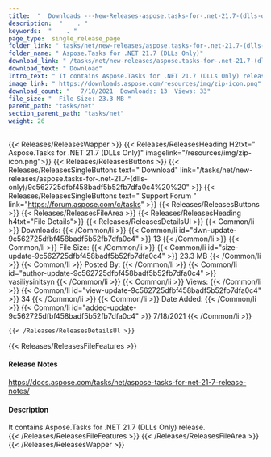 ```yaml
---
title:  "  Downloads ---New-Releases-aspose.tasks-for-.net-21.7-(dlls-only) . " 
description:  "    . " 
keywords:  "    . " 
page_type:  single_release_page
folder_link: " tasks/net/new-releases/aspose.tasks-for-.net-21.7-(dlls-only)/"
folder_name: " Aspose.Tasks for .NET 21.7 (DLLs Only)"
download_link: " /tasks/net/new-releases/aspose.tasks-for-.net-21.7-(dlls-only)/9c562725dfbf458badf5b52fb7dfa0c4"
download_text: " Download"
Intro_text: " It contains Aspose.Tasks for .NET 21.7 (DLLs Only) release."
image_link: " https://downloads.aspose.com/resources/img/zip-icon.png"
download_count: "   7/18/2021  Downloads: 13  Views: 33"
file_size: "  File Size: 23.3 MB "
parent_path: "tasks/net"
section_parent_path: "tasks/net"
weight: 26 
---
```


{{< Releases/ReleasesWapper >}}
  {{< Releases/ReleasesHeading H2txt=" Aspose.Tasks for .NET 21.7 (DLLs Only)" imagelink="/resources/img/zip-icon.png">}}
  {{< Releases/ReleasesButtons >}}
    {{< Releases/ReleasesSingleButtons text=" Download" link="/tasks/net/new-releases/aspose.tasks-for-.net-21.7-(dlls-only)/9c562725dfbf458badf5b52fb7dfa0c4%20%20" >}}
    {{< Releases/ReleasesSingleButtons text=" Support Forum " link="https://forum.aspose.com/c/tasks" >}}
  {{< Releases/ReleasesButtons >}}
  {{< Releases/ReleasesFileArea >}}
    {{< Releases/ReleasesHeading h4txt="File Details">}}
    {{< Releases/ReleasesDetailsUl >}}
            {{< Common/li  >}} Downloads: {{< /Common/li >}} 
      {{< Common/li id="dwn-update-9c562725dfbf458badf5b52fb7dfa0c4" >}} 13 {{< /Common/li >}} 
      {{< Common/li  >}} File Size: {{< /Common/li >}} 
      {{< Common/li id="size-update-9c562725dfbf458badf5b52fb7dfa0c4" >}} 23.3 MB {{< /Common/li >}} 
      {{< Common/li  >}} Posted By: {{< /Common/li >}} 
      {{< Common/li id="author-update-9c562725dfbf458badf5b52fb7dfa0c4" >}} vasiliysinitsyn {{< /Common/li >}} 
      {{< Common/li  >}} Views: {{< /Common/li >}} 
      {{< Common/li id="view-update-9c562725dfbf458badf5b52fb7dfa0c4" >}} 34 {{< /Common/li >}} 
      {{< Common/li  >}} Date Added: {{< /Common/li >}} 
      {{< Common/li id="added-update-9c562725dfbf458badf5b52fb7dfa0c4" >}} 7/18/2021 {{< /Common/li >}} 

    {{< /Releases/ReleasesDetailsUl >}}

  {{< Releases/ReleasesFileFeatures >}}
      <h4>Release Notes</h4><div><a href="https://docs.aspose.com/tasks/net/aspose-tasks-for-net-21-7-release-notes/">https://docs.aspose.com/tasks/net/aspose-tasks-for-net-21-7-release-notes/</a></div><h4>Description</h4><div class="HTMLDescription">It contains Aspose.Tasks for .NET 21.7 (DLLs Only) release.</div>
  {{< /Releases/ReleasesFileFeatures >}}
 {{< /Releases/ReleasesFileArea >}}
{{< /Releases/ReleasesWapper >}}


